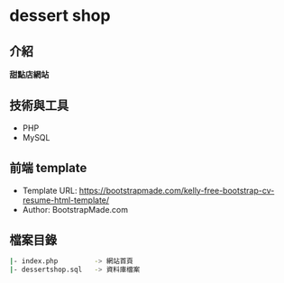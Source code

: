 # dessert shop

## 介紹
**甜點店網站**

## 技術與工具
- PHP
- MySQL

## 前端 template
- Template URL: https://bootstrapmade.com/kelly-free-bootstrap-cv-resume-html-template/
- Author: BootstrapMade.com

## 檔案目錄
```bash
|- index.php         -> 網站首頁
|- dessertshop.sql   -> 資料庫檔案
```
